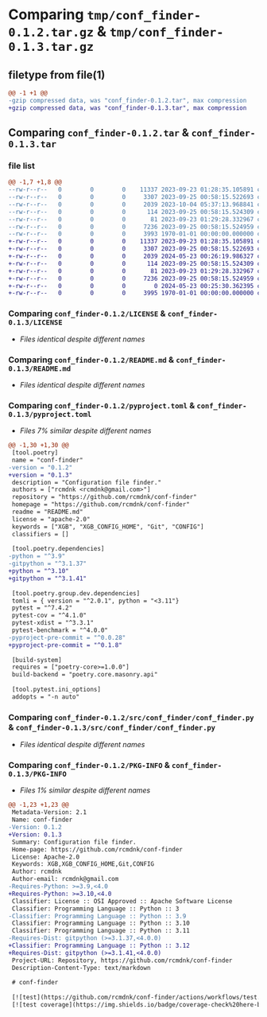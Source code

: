 # Comparing `tmp/conf_finder-0.1.2.tar.gz` & `tmp/conf_finder-0.1.3.tar.gz`

## filetype from file(1)

```diff
@@ -1 +1 @@
-gzip compressed data, was "conf_finder-0.1.2.tar", max compression
+gzip compressed data, was "conf_finder-0.1.3.tar", max compression
```

## Comparing `conf_finder-0.1.2.tar` & `conf_finder-0.1.3.tar`

### file list

```diff
@@ -1,7 +1,8 @@
--rw-r--r--   0        0        0    11337 2023-09-23 01:28:35.105891 conf_finder-0.1.2/LICENSE
--rw-r--r--   0        0        0     3307 2023-09-25 00:58:15.522693 conf_finder-0.1.2/README.md
--rw-r--r--   0        0        0     2039 2023-10-04 05:37:13.968841 conf_finder-0.1.2/pyproject.toml
--rw-r--r--   0        0        0      114 2023-09-25 00:58:15.524309 conf_finder-0.1.2/src/conf_finder/__init__.py
--rw-r--r--   0        0        0       81 2023-09-23 01:29:28.332967 conf_finder-0.1.2/src/conf_finder/__version__.py
--rw-r--r--   0        0        0     7236 2023-09-25 00:58:15.524959 conf_finder-0.1.2/src/conf_finder/conf_finder.py
--rw-r--r--   0        0        0     3993 1970-01-01 00:00:00.000000 conf_finder-0.1.2/PKG-INFO
+-rw-r--r--   0        0        0    11337 2023-09-23 01:28:35.105891 conf_finder-0.1.3/LICENSE
+-rw-r--r--   0        0        0     3307 2023-09-25 00:58:15.522693 conf_finder-0.1.3/README.md
+-rw-r--r--   0        0        0     2039 2024-05-23 00:26:19.986327 conf_finder-0.1.3/pyproject.toml
+-rw-r--r--   0        0        0      114 2023-09-25 00:58:15.524309 conf_finder-0.1.3/src/conf_finder/__init__.py
+-rw-r--r--   0        0        0       81 2023-09-23 01:29:28.332967 conf_finder-0.1.3/src/conf_finder/__version__.py
+-rw-r--r--   0        0        0     7236 2023-09-25 00:58:15.524959 conf_finder-0.1.3/src/conf_finder/conf_finder.py
+-rw-r--r--   0        0        0        0 2024-05-23 00:25:30.362395 conf_finder-0.1.3/src/conf_finder/py.typed
+-rw-r--r--   0        0        0     3995 1970-01-01 00:00:00.000000 conf_finder-0.1.3/PKG-INFO
```

### Comparing `conf_finder-0.1.2/LICENSE` & `conf_finder-0.1.3/LICENSE`

 * *Files identical despite different names*

### Comparing `conf_finder-0.1.2/README.md` & `conf_finder-0.1.3/README.md`

 * *Files identical despite different names*

### Comparing `conf_finder-0.1.2/pyproject.toml` & `conf_finder-0.1.3/pyproject.toml`

 * *Files 7% similar despite different names*

```diff
@@ -1,30 +1,30 @@
 [tool.poetry]
 name = "conf-finder"
-version = "0.1.2"
+version = "0.1.3"
 description = "Configuration file finder."
 authors = ["rcmdnk <rcmdnk@gmail.com>"]
 repository = "https://github.com/rcmdnk/conf-finder"
 homepage = "https://github.com/rcmdnk/conf-finder"
 readme = "README.md"
 license = "apache-2.0"
 keywords = ["XGB", "XGB_CONFIG_HOME", "Git", "CONFIG"]
 classifiers = []
 
 [tool.poetry.dependencies]
-python = "^3.9"
-gitpython = "^3.1.37"
+python = "^3.10"
+gitpython = "^3.1.41"
 
 [tool.poetry.group.dev.dependencies]
 tomli = { version = "^2.0.1", python = "<3.11"}
 pytest = "^7.4.2"
 pytest-cov = "^4.1.0"
 pytest-xdist = "^3.3.1"
 pytest-benchmark = "^4.0.0"
-pyproject-pre-commit = "^0.0.28"
+pyproject-pre-commit = "^0.1.8"
 
 [build-system]
 requires = ["poetry-core>=1.0.0"]
 build-backend = "poetry.core.masonry.api"
 
 [tool.pytest.ini_options]
 addopts = "-n auto"
```

### Comparing `conf_finder-0.1.2/src/conf_finder/conf_finder.py` & `conf_finder-0.1.3/src/conf_finder/conf_finder.py`

 * *Files identical despite different names*

### Comparing `conf_finder-0.1.2/PKG-INFO` & `conf_finder-0.1.3/PKG-INFO`

 * *Files 1% similar despite different names*

```diff
@@ -1,23 +1,23 @@
 Metadata-Version: 2.1
 Name: conf-finder
-Version: 0.1.2
+Version: 0.1.3
 Summary: Configuration file finder.
 Home-page: https://github.com/rcmdnk/conf-finder
 License: Apache-2.0
 Keywords: XGB,XGB_CONFIG_HOME,Git,CONFIG
 Author: rcmdnk
 Author-email: rcmdnk@gmail.com
-Requires-Python: >=3.9,<4.0
+Requires-Python: >=3.10,<4.0
 Classifier: License :: OSI Approved :: Apache Software License
 Classifier: Programming Language :: Python :: 3
-Classifier: Programming Language :: Python :: 3.9
 Classifier: Programming Language :: Python :: 3.10
 Classifier: Programming Language :: Python :: 3.11
-Requires-Dist: gitpython (>=3.1.37,<4.0.0)
+Classifier: Programming Language :: Python :: 3.12
+Requires-Dist: gitpython (>=3.1.41,<4.0.0)
 Project-URL: Repository, https://github.com/rcmdnk/conf-finder
 Description-Content-Type: text/markdown
 
 # conf-finder
 
 [![test](https://github.com/rcmdnk/conf-finder/actions/workflows/test.yml/badge.svg)](https://github.com/rcmdnk/conf-finder/actions/workflows/test.yml)
 [![test coverage](https://img.shields.io/badge/coverage-check%20here-blue.svg)](https://github.com/rcmdnk/conf-finder/tree/coverage)
```


